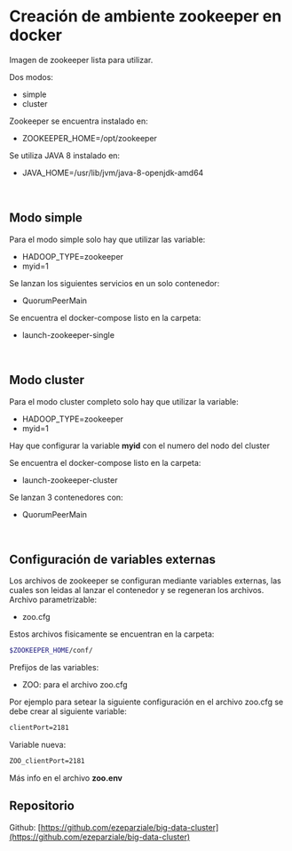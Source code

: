 # Creación de ambiente zookeeper en docker

Imagen de zookeeper lista para utilizar.

Dos modos:

* simple
* cluster

Zookeeper se encuentra instalado en:

* ZOOKEEPER_HOME=/opt/zookeeper

Se utiliza JAVA 8 instalado en:

* JAVA_HOME=/usr/lib/jvm/java-8-openjdk-amd64

&nbsp;

## Modo simple

Para el modo simple solo hay que utilizar las variable:

* HADOOP_TYPE=zookeeper
* myid=1

Se lanzan los siguientes servicios en un solo contenedor:

* QuorumPeerMain

Se encuentra el docker-compose listo en la carpeta:

* launch-zookeeper-single

&nbsp;

## Modo cluster

Para el modo cluster completo solo hay que utilizar la variable:

* HADOOP_TYPE=zookeeper
* myid=1

Hay que configurar la variable **myid** con el numero del nodo del cluster

Se encuentra el docker-compose listo en la carpeta:

* launch-zookeeper-cluster

Se lanzan 3 contenedores con:

* QuorumPeerMain

&nbsp;

## Configuración de variables externas

Los archivos de zookeeper se configuran mediante variables externas, las cuales son leidas al lanzar el contenedor y se regeneran los archivos.  
Archivo parametrizable:

* zoo.cfg

Estos archivos fisicamente se encuentran en la carpeta:

```bash
$ZOOKEEPER_HOME/conf/
```

Prefijos de las variables:

* ZOO: para el archivo zoo.cfg

Por ejemplo para setear la siguiente configuración en el archivo zoo.cfg se debe crear al siguiente variable:

```xml
clientPort=2181
```

Variable nueva:

```dockerfile
ZOO_clientPort=2181
```

Más info en el archivo **zoo.env**

## Repositorio

Github: [https://github.com/ezeparziale/big-data-cluster](https://github.com/ezeparziale/big-data-cluster)
